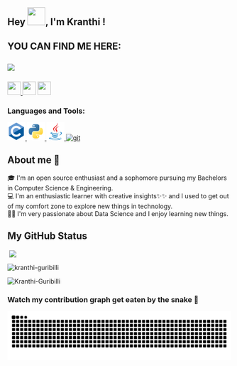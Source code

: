 ## Hey <img src="https://github.com/TheDudeThatCode/TheDudeThatCode/blob/5cce3990b494ce2fd14145ef804d9ceeab5a1ea3/Assets/Hi.gif" width="40" height="40">, I'm Kranthi !
## YOU CAN FIND ME HERE: <p align = "left"><img align="center" src="https://github.com/rajput2107/rajput2107/blob/master/Assets/Handshake.gif" height="30px" /></p>
<p align="left">
<a href="https://www.linkedin.com/in/kranthi-guribilli-1a8b24206"><img src="https://drive.google.com/uc?export=view&id=105X_XE6VDLH5I0Ub7N7J5ewhzHsAbP52" width="30" height="30"> </a>
<a href="mailto:kranthiguribilli@gmail.com"><img src="https://drive.google.com/uc?export=view&id=10LLQP36INaHgDbBFRfxEhxzdsxZGBQAj" width="30" height="30"></a>
 <a href="https://twitter.com/Kranthi517"><img src="https://camo.githubusercontent.com/395dda360ae28377b7c3247581a88b20573883519c2be833cb64fbb37dcbcc1a/68747470733a2f2f63646e2e6a7364656c6976722e6e65742f6e706d2f73696d706c652d69636f6e734076332f69636f6e732f747769747465722e737667" width="30" height="30"></a>
  </p>
  <h3 align="left">Languages and Tools:</h3>
<p align="left"> <a href="https://www.cprogramming.com/" target="_blank"> <img src="https://raw.githubusercontent.com/devicons/devicon/master/icons/c/c-original.svg" alt="c" width="40" height="40"/> </a>
 <a href="https://www.python.org" target="_blank"> <img src="https://raw.githubusercontent.com/devicons/devicon/master/icons/python/python-original.svg" alt="python" width="40" height="40"/> </a> 
 <a href="https://www.java.com" target="_blank" rel="noreferrer"> <img src="https://raw.githubusercontent.com/devicons/devicon/master/icons/java/java-original.svg" alt="java" width="40" height="40"/> </a>
 <a href="https://git-scm.com/" target="_blank"> <img src="https://www.vectorlogo.zone/logos/git-scm/git-scm-icon.svg" alt="git" width="40" height="40"/> </a> 
</p>


## About me 🚀
🎓 I'm an open source enthusiast and a sophomore pursuing my Bachelors in Computer Science & Engineering.<br/>
💻 I'm an enthusiastic learner with creative insights✨✨ and I used to get out of my comfort zone to explore new things in technology.<br/>
👩‍💻 I'm very passionate about Data Science and I enjoy learning new things.<br/>
## My GitHub Status

 <p>&nbsp;<img align="center" src="https://github-readme-stats.vercel.app/api?username=kranthi-guribilli&show_icons=true&locale=en"</p>
<p align="left"><img src="https://github-readme-stats.vercel.app/api/top-langs?username=kranthi-guribilli&show_icons=true&locale=en&layout=compact" alt="kranthi-guribilli" /></p>
<p><img src="https://komarev.com/ghpvc/?username=Kranthi-Guribilli&label=VISITORS&color=0e75b6&style=flat" alt="Kranthi-Guribilli" /></p>

### Watch my contribution graph get eaten by the snake 🐍
![snake gif](https://github.com/Kranthi-Guribilli/Kranthi-Guribilli/blob/output/github-contribution-grid-snake.svg)  
